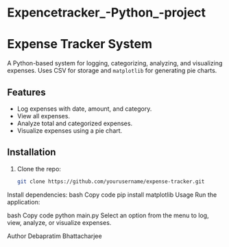 # Expencetracker_-Python_-project
# Expense Tracker System

A Python-based system for logging, categorizing, analyzing, and visualizing expenses. Uses CSV for storage and `matplotlib` for generating pie charts.

## Features

- Log expenses with date, amount, and category.
- View all expenses.
- Analyze total and categorized expenses.
- Visualize expenses using a pie chart.

## Installation

1. Clone the repo:
   ```bash
   git clone https://github.com/yourusername/expense-tracker.git
Install dependencies:
bash
Copy code
pip install matplotlib
Usage
Run the application:

bash
Copy code
python main.py
Select an option from the menu to log, view, analyze, or visualize expenses.

Author
Debapratim Bhattacharjee
